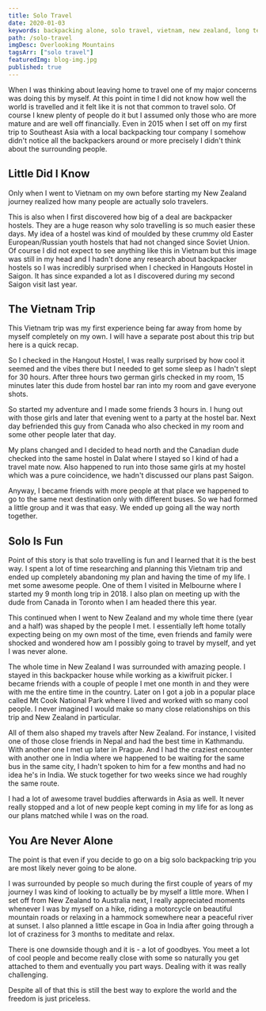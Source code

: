 ```yaml
---
title: Solo Travel
date: 2020-01-03
keywords: backpacking alone, solo travel, vietnam, new zealand, long term travel, meeting people travelling
path: /solo-travel
imgDesc: Overlooking Mountains
tagsArr: ["solo travel"]
featuredImg: blog-img.jpg
published: true
---
```


When I was thinking about leaving home to travel one of my major concerns was doing this by myself. At this point in time I did not know how well the world is travelled and it felt like it is not that common to travel solo. Of course I knew plenty of people do it but I assumed only those who are more mature and are well off financially. Even in 2015 when I set off on my first trip to Southeast Asia with a local backpacking tour company I somehow didn't notice all the backpackers around or more precisely I didn't think about the surrounding people.

## Little Did I Know

Only when I went to Vietnam on my own before starting my New Zealand journey realized how many people are actually solo travelers.

This is also when I first discovered how big of a deal are backpacker hostels. They are a huge reason why solo travelling is so much easier these days. My idea of a hostel was kind of moulded by these crummy old Easter European/Russian youth hostels that had not changed since Soviet Union. Of course I did not expect to see anything like this in Vietnam but this image was still in my head and I hadn't done any research about backpacker hostels so I was incredibly surprised when I checked in Hangouts Hostel in Saigon. It has since expanded a lot as I discovered during my second Saigon visit last year.

## The Vietnam Trip

This Vietnam trip was my first experience being far away from home by myself completely on my own. I will have a separate post about this trip but here is a quick recap.

So I checked in the Hangout Hostel, I was really surprised by how cool it seemed and the vibes there but I needed to get some sleep as I hadn't slept for 30 hours. After three hours two german girls checked in my room, 15 minutes later this dude from hostel bar ran into my room and gave everyone shots.

So started my adventure and I made some friends 3 hours in. I hung out with those girls and later that evening went to a party at the hostel bar. Next day befriended this guy from Canada who also checked in my room and some other people later that day.

My plans changed and I decided to head north and the Canadian dude checked into the same hostel in Dalat where I stayed so I kind of had a travel mate now. Also happened to run into those same girls at my hostel which was a pure coincidence, we hadn't discussed our plans past Saigon.

Anyway, I became friends with more people at that place we happened to go to the same next destination only with different buses. So we had formed a little group and it was that easy. We ended up going all the way north together.

## Solo Is Fun

Point of this story is that solo travelling is fun and I learned that it is the best way. I spent a lot of time researching and planning this Vietnam trip and ended up completely abandoning my plan and having the time of my life. I met some awesome people. One of them I visited in Melbourne where I started my 9 month long trip in 2018. I also plan on meeting up with the dude from Canada in Toronto when I am headed there this year.

This continued when I went to New Zealand and my whole time there (year and a half) was shaped by the people I met. I essentially left home totally expecting being on my own most of the time, even friends and family were shocked and wondered how am I possibly going to travel by myself, and yet I was never alone.

The whole time in New Zealand I was surrounded with amazing people. I stayed in this backpacker house while working as a kiwifruit picker. I became friends with a couple of people I met one month in and they were with me the entire time in the country. Later on I got a job in a popular place called Mt Cook National Park where I lived and worked with so many cool people. I never imagined I would make so many close relationships on this trip and New Zealand in particular.

All of them also shaped my travels after New Zealand. For instance, I visited one of those close friends in Nepal and had the best time in Kathmandu. With another one I met up later in Prague. And I had the craziest encounter with another one in India where we happened to be waiting for the same bus in the same city, I hadn't spoken to him for a few months and had no idea he's in India. We stuck together for two weeks since we had roughly the same route.

I had a lot of awesome travel buddies afterwards in Asia as well. It never really stopped and a lot of new people kept coming in my life for as long as our plans matched while I was on the road.

## You Are Never Alone

The point is that even if you decide to go on a big solo backpacking trip you are most likely never going to be alone.

I was surrounded by people so much during the first couple of years of my journey I was kind of looking to actually be by myself a little more. When I set off from New Zealand to Australia next, I really appreciated moments whenever I was by myself on a hike, riding a motorcycle on beautiful mountain roads or relaxing in a hammock somewhere near a peaceful river at sunset. I also planned a little escape in Goa in India after going through a lot of craziness for 3 months to meditate and relax.

There is one downside though and it is - a lot of goodbyes. You meet a lot of cool people and become really close with some so naturally you get attached to them and eventually you part ways. Dealing with it was really challenging.

Despite all of that this is still the best way to explore the world and the freedom is just priceless.
